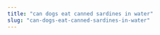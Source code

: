 ```yaml
---
title: "can dogs eat canned sardines in water"
slug: "can-dogs-eat-canned-sardines-in-water"
---
```


